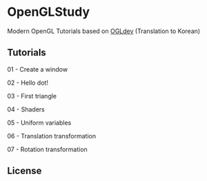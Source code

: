 # OpenGLStudy

Modern OpenGL Tutorials based on [OGLdev](http://ogldev.atspace.co.uk/) (Translation to Korean)

## Tutorials

01 - Create a window

02 - Hello dot!

03 - First triangle

04 - Shaders

05 - Uniform variables

06 - Translation transformation

07 - Rotation transformation



## License